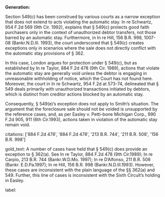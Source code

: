 **Generation:**

Section 549(c) has been construed by various courts as a narrow exception that does not extend to acts violating the automatic stay. In re Schwartz, 954 F.2d 569 (9th Cir. 1992), explains that § 549(c) protects good faith purchasers only in the context of unauthorized debtor transfers, not those barred by an automatic stay. Furthermore, in In re Hill, 156 B.R. 998, 1007-08 (Bankr.N.D.Ill. 1993), the court underscored that § 549(c) creates exceptions only in scenarios where the sale does not directly conflict with the automatic stay provisions of § 362.

In this case, London argues for protection under § 549(c), but as established by In re Taylor, 884 F.2d 478 (9th Cir. 1989), actions that violate the automatic stay are generally void unless the debtor is engaging in unreasonable withholding of notice, which the Court has not found here. Moreover, the court in In re Schwartz, 954 F.2d at 573-74, delineated that § 549 deals primarily with unauthorized transactions initiated by debtors, which is distinct from creditor actions blocked by an automatic stay. 

Consequently, § 549(e)’s exception does not apply to Smith’s situation. The argument that the foreclosure sale should not be voided is unsupported by the reference cases, and, as per Easley v. Petti-bone Michigan Corp., 990 F.2d 905, 911 (6th Cir.1993), actions taken in violation of the automatic stay remain void.

citations: ['884 F.2d 478', '884 F.2d 478', '213 B.R. 744', '211 B.R. 508', '156 B.R. 998']

gold_text: A number of cases have held that § 549(c) does provide an exception to § 362(a). See In re Taylor, 884 F.2d 478 (9th Cir.1989); In re Carpio, 213 B.R. 744 (Bankr.W.D.Mo. 1997); In re D’Alfonso, 211 B.R. 508 (Bankr. E.D.Pa.1997); In re Hill, 156 B.R. 998 (Bankr.N.D.Ill.1993). However, these cases are inconsistent with the plain language of the §§ 362(a) and 549. Further, this line of cases is inconsistent with the Sixth Circuit’s holding in Easley.

label: 